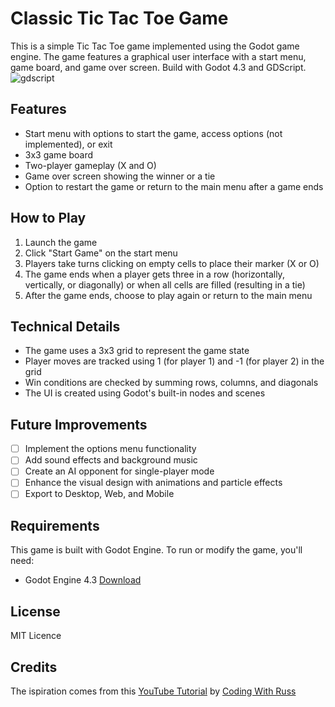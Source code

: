# Classic Tic Tac Toe Game

This is a simple Tic Tac Toe game implemented using the Godot game engine. The game features a graphical user interface with a start menu, game board, and game over screen. Build with Godot 4.3 and GDScript.
<br>
<img alt="gdscript" src="https://img.shields.io/badge/-GODOT-478CBF?style=flat-square&logo=godotengine&logoColor=white" />

## Features

- Start menu with options to start the game, access options (not implemented), or exit
- 3x3 game board
- Two-player gameplay (X and O)
- Game over screen showing the winner or a tie
- Option to restart the game or return to the main menu after a game ends

## How to Play

1. Launch the game
2. Click "Start Game" on the start menu
3. Players take turns clicking on empty cells to place their marker (X or O)
4. The game ends when a player gets three in a row (horizontally, vertically, or diagonally) or when all cells are filled (resulting in a tie)
5. After the game ends, choose to play again or return to the main menu

## Technical Details

- The game uses a 3x3 grid to represent the game state
- Player moves are tracked using 1 (for player 1) and -1 (for player 2) in the grid
- Win conditions are checked by summing rows, columns, and diagonals
- The UI is created using Godot's built-in nodes and scenes

## Future Improvements

- [ ]  Implement the options menu functionality
- [ ]  Add sound effects and background music
- [ ]  Create an AI opponent for single-player mode
- [ ]  Enhance the visual design with animations and particle effects
- [ ] Export to Desktop, Web, and Mobile

## Requirements

This game is built with Godot Engine. To run or modify the game, you'll need:

- Godot Engine 4.3 [Download](https://godotengine.org/)

## License

MIT Licence

## Credits

The ispiration comes from this [YouTube Tutorial](https://youtu.be/w6leMEr1aGo) by [Coding With Russ](https://www.youtube.com/@CodingWithRuss)
